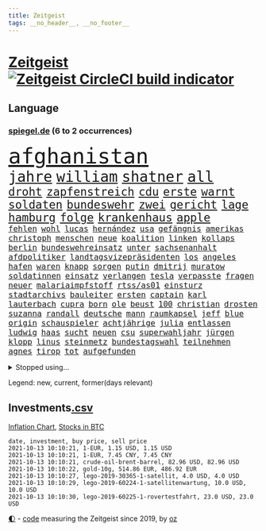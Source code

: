 ```yaml
---
title: Zeitgeist
tags: __no_header__, __no_footer__
---
```


# [Zeitgeist](https://oliz.io/zeitgeist/) [![Zeitgeist CircleCI build indicator](https://circleci.com/gh/ooz/zeitgeist.svg?style=shield)](https://circleci.com/gh/ooz/zeitgeist)

## Language

<h3><a href="https://www.spiegel.de" target="_blank">spiegel.de</a> (6 to 2 occurrences)</h3>
<p style="font-family:monospace">
<span style="font-size:32pt"><a href="news_links.html#afghanistan" class="current">afghanistan</a></span>
<br>
<span style="font-size:22pt"><a href="news_links.html#jahre" class="current">jahre</a></span>
<span style="font-size:22pt"><a href="news_links.html#william" class="current">william</a></span>
<span style="font-size:22pt"><a href="news_links.html#shatner" class="new">shatner</a></span>
<span style="font-size:22pt"><a href="news_links.html#all" class="current">all</a></span>
<br>
<span style="font-size:17pt"><a href="news_links.html#droht" class="current">droht</a></span>
<span style="font-size:17pt"><a href="news_links.html#zapfenstreich" class="new">zapfenstreich</a></span>
<span style="font-size:17pt"><a href="news_links.html#cdu" class="current">cdu</a></span>
<span style="font-size:17pt"><a href="news_links.html#erste" class="current">erste</a></span>
<span style="font-size:17pt"><a href="news_links.html#warnt" class="current">warnt</a></span>
<span style="font-size:17pt"><a href="news_links.html#soldaten" class="current">soldaten</a></span>
<span style="font-size:17pt"><a href="news_links.html#bundeswehr" class="current">bundeswehr</a></span>
<span style="font-size:17pt"><a href="news_links.html#zwei" class="current">zwei</a></span>
<span style="font-size:17pt"><a href="news_links.html#gericht" class="current">gericht</a></span>
<span style="font-size:17pt"><a href="news_links.html#lage" class="current">lage</a></span>
<span style="font-size:17pt"><a href="news_links.html#hamburg" class="current">hamburg</a></span>
<span style="font-size:17pt"><a href="news_links.html#folge" class="current">folge</a></span>
<span style="font-size:17pt"><a href="news_links.html#krankenhaus" class="current">krankenhaus</a></span>
<span style="font-size:17pt"><a href="news_links.html#apple" class="current">apple</a></span>
<br>
<span style="font-size:12pt"><a href="news_links.html#fehlen" class="current">fehlen</a></span>
<span style="font-size:12pt"><a href="news_links.html#wohl" class="current">wohl</a></span>
<span style="font-size:12pt"><a href="news_links.html#lucas" class="current">lucas</a></span>
<span style="font-size:12pt"><a href="news_links.html#hernández" class="new">hernández</a></span>
<span style="font-size:12pt"><a href="news_links.html#usa" class="current">usa</a></span>
<span style="font-size:12pt"><a href="news_links.html#gefängnis" class="current">gefängnis</a></span>
<span style="font-size:12pt"><a href="news_links.html#amerikas" class="current">amerikas</a></span>
<span style="font-size:12pt"><a href="news_links.html#christoph" class="current">christoph</a></span>
<span style="font-size:12pt"><a href="news_links.html#menschen" class="current">menschen</a></span>
<span style="font-size:12pt"><a href="news_links.html#neue" class="current">neue</a></span>
<span style="font-size:12pt"><a href="news_links.html#koalition" class="current">koalition</a></span>
<span style="font-size:12pt"><a href="news_links.html#linken" class="current">linken</a></span>
<span style="font-size:12pt"><a href="news_links.html#kollaps" class="current">kollaps</a></span>
<span style="font-size:12pt"><a href="news_links.html#berlin" class="current">berlin</a></span>
<span style="font-size:12pt"><a href="news_links.html#bundeswehreinsatz" class="current">bundeswehreinsatz</a></span>
<span style="font-size:12pt"><a href="news_links.html#unter" class="current">unter</a></span>
<span style="font-size:12pt"><a href="news_links.html#sachsenanhalt" class="current">sachsenanhalt</a></span>
<span style="font-size:12pt"><a href="news_links.html#afdpolitiker" class="new">afdpolitiker</a></span>
<span style="font-size:12pt"><a href="news_links.html#landtagsvizepräsidenten" class="new">landtagsvizepräsidenten</a></span>
<span style="font-size:12pt"><a href="news_links.html#los" class="current">los</a></span>
<span style="font-size:12pt"><a href="news_links.html#angeles" class="current">angeles</a></span>
<span style="font-size:12pt"><a href="news_links.html#hafen" class="current">hafen</a></span>
<span style="font-size:12pt"><a href="news_links.html#waren" class="current">waren</a></span>
<span style="font-size:12pt"><a href="news_links.html#knapp" class="current">knapp</a></span>
<span style="font-size:12pt"><a href="news_links.html#sorgen" class="current">sorgen</a></span>
<span style="font-size:12pt"><a href="news_links.html#putin" class="current">putin</a></span>
<span style="font-size:12pt"><a href="news_links.html#dmitrij" class="new">dmitrij</a></span>
<span style="font-size:12pt"><a href="news_links.html#muratow" class="new">muratow</a></span>
<span style="font-size:12pt"><a href="news_links.html#soldatinnen" class="current">soldatinnen</a></span>
<span style="font-size:12pt"><a href="news_links.html#einsatz" class="current">einsatz</a></span>
<span style="font-size:12pt"><a href="news_links.html#verlangen" class="current">verlangen</a></span>
<span style="font-size:12pt"><a href="news_links.html#tesla" class="current">tesla</a></span>
<span style="font-size:12pt"><a href="news_links.html#verpasste" class="current">verpasste</a></span>
<span style="font-size:12pt"><a href="news_links.html#fragen" class="current">fragen</a></span>
<span style="font-size:12pt"><a href="news_links.html#neuer" class="current">neuer</a></span>
<span style="font-size:12pt"><a href="news_links.html#malariaimpfstoff" class="current">malariaimpfstoff</a></span>
<span style="font-size:12pt"><a href="news_links.html#rtss/as01" class="new">rtss/as01</a></span>
<span style="font-size:12pt"><a href="news_links.html#einsturz" class="new">einsturz</a></span>
<span style="font-size:12pt"><a href="news_links.html#stadtarchivs" class="new">stadtarchivs</a></span>
<span style="font-size:12pt"><a href="news_links.html#bauleiter" class="new">bauleiter</a></span>
<span style="font-size:12pt"><a href="news_links.html#ersten" class="current">ersten</a></span>
<span style="font-size:12pt"><a href="news_links.html#captain" class="current">captain</a></span>
<span style="font-size:12pt"><a href="news_links.html#karl" class="current">karl</a></span>
<span style="font-size:12pt"><a href="news_links.html#lauterbach" class="current">lauterbach</a></span>
<span style="font-size:12pt"><a href="news_links.html#cupra" class="new">cupra</a></span>
<span style="font-size:12pt"><a href="news_links.html#born" class="new">born</a></span>
<span style="font-size:12pt"><a href="news_links.html#ole" class="current">ole</a></span>
<span style="font-size:12pt"><a href="news_links.html#beust" class="new">beust</a></span>
<span style="font-size:12pt"><a href="news_links.html#100" class="current">100</a></span>
<span style="font-size:12pt"><a href="news_links.html#christian" class="current">christian</a></span>
<span style="font-size:12pt"><a href="news_links.html#drosten" class="current">drosten</a></span>
<span style="font-size:12pt"><a href="news_links.html#suzanna" class="new">suzanna</a></span>
<span style="font-size:12pt"><a href="news_links.html#randall" class="new">randall</a></span>
<span style="font-size:12pt"><a href="news_links.html#deutsche" class="current">deutsche</a></span>
<span style="font-size:12pt"><a href="news_links.html#mann" class="current">mann</a></span>
<span style="font-size:12pt"><a href="news_links.html#raumkapsel" class="new">raumkapsel</a></span>
<span style="font-size:12pt"><a href="news_links.html#jeff" class="current">jeff</a></span>
<span style="font-size:12pt"><a href="news_links.html#blue" class="current">blue</a></span>
<span style="font-size:12pt"><a href="news_links.html#origin" class="current">origin</a></span>
<span style="font-size:12pt"><a href="news_links.html#schauspieler" class="current">schauspieler</a></span>
<span style="font-size:12pt"><a href="news_links.html#achtjährige" class="current">achtjährige</a></span>
<span style="font-size:12pt"><a href="news_links.html#julia" class="current">julia</a></span>
<span style="font-size:12pt"><a href="news_links.html#entlassen" class="current">entlassen</a></span>
<span style="font-size:12pt"><a href="news_links.html#ludwig" class="current">ludwig</a></span>
<span style="font-size:12pt"><a href="news_links.html#haas" class="current">haas</a></span>
<span style="font-size:12pt"><a href="news_links.html#sucht" class="current">sucht</a></span>
<span style="font-size:12pt"><a href="news_links.html#neuen" class="current">neuen</a></span>
<span style="font-size:12pt"><a href="news_links.html#csu" class="current">csu</a></span>
<span style="font-size:12pt"><a href="news_links.html#superwahljahr" class="current">superwahljahr</a></span>
<span style="font-size:12pt"><a href="news_links.html#jürgen" class="current">jürgen</a></span>
<span style="font-size:12pt"><a href="news_links.html#klopp" class="current">klopp</a></span>
<span style="font-size:12pt"><a href="news_links.html#linus" class="new">linus</a></span>
<span style="font-size:12pt"><a href="news_links.html#steinmetz" class="new">steinmetz</a></span>
<span style="font-size:12pt"><a href="news_links.html#bundestagswahl" class="current">bundestagswahl</a></span>
<span style="font-size:12pt"><a href="news_links.html#teilnehmen" class="current">teilnehmen</a></span>
<span style="font-size:12pt"><a href="news_links.html#agnes" class="current">agnes</a></span>
<span style="font-size:12pt"><a href="news_links.html#tirop" class="new">tirop</a></span>
<span style="font-size:12pt"><a href="news_links.html#tot" class="current">tot</a></span>
<span style="font-size:12pt"><a href="news_links.html#aufgefunden" class="current">aufgefunden</a></span>
</p>
<details>
<summary>Stopped using...</summary>
<p class="former" style="font-size:12pt">
exemplare(357) gegenseitig(357) wichtigen(357) ans(356) durchaus(356) kaufen(356) konkurrenten(356) rad(356) rettungsaktion(356) ruf(356) angeordnet(355) großteil(355) jubiläum(355) mitunter(355) vorbild(355) anne(354) becker(354) carsten(354) funktionieren(354) jedes(354) kritisierte(354) manöver(354) modernen(354) spuren(354) treffer(354) verschaffen(354) geburtstag(353) hinterlassen(353) hubschrauber(353) laden(353) melden(353) präsidentschaftswahl(353) aufgeben(352) beantragen(352) blicken(352) bot(352) dauer(352) eindruck(352) flaschen(352) gott(352) infizierte(352) jünger(352) lewandowski(352) nahverkehr(352) obama(352) spätestens(352) verbraucherschützer(352) verstorbenen(352) videobotschaft(352) wiederwahl(352) wild(352) bewertet(351) drehen(351) eingebrochen(351) gewerkschaft(351) hotspots(351) konflikt(351) landesregierung(351) nationalmannschaft(351) positiven(351) rest(351) stets(351) vereinten(351) weitet(351) wettbewerb(351) abgesagt(350) beispielen(350) christopher(350) coronawarnapp(350) extreme(350) gefangen(350) infizieren(350) infizierten(350) kraftvoll(350) lustig(350) position(350) studentin(350) unentschieden(350) website(350) zensur(350) überlegen(350) ausbreitung(349) coronawelle(349) digitale(349) entlassung(349) fatal(349) leeren(349) lohnt(349) osnabrück(349) publikum(349) ruhen(349) talent(349) unterschiedlich(349) usbürger(349) viktor(349) zweier(349) abenteuer(348) ansichten(348) armenien(348) ausgleich(348) bmw(348) boeing(348) kino(348) putsch(348) quartal(348) regisseur(348) richterin(348) suspendiert(348) trennte(348) autor(347) besetzt(347) djokovic(347) esken(347) innenstadt(347) jüngste(347) meister(347) plädiert(347) saskia(347) spanier(347) starken(347) telekom(347) untersuchungen(347) verwirrung(347) verzögert(347) virologe(347) weise(347) wirtschaftsminister(347) überlebenden(347) achtelfinale(346) hinweisen(346) niederländische(346) schlechter(346) schnelltests(346) schülerinnen(346) verdachts(346) versteckt(346) ausnahmezustand(345) branchen(345) breiten(345) drohungen(345) geglückt(345) jackson(345) rettungskräfte(345) russell(345) siegte(345) uiguren(345) usschauspieler(345) angesteckt(344) beteiligten(344) gebraucht(344) massenhaft(344) radikal(344) raten(344) san(344) tötung(344) veranstalter(344) verhängnis(344) vermuten(344) vertrauen(344) vorantreiben(344) vorstellung(344) absolut(343) handball(343) heil(343) hubertus(343) hunderten(343) libyen(343) nutzten(343) offensive(343) rock(343) satz(343) schwanger(343) stuttgarter(343) trauen(343) 71(342) bitcoin(342) clinton(342) gastbeitrag(342) reiste(342) restaurant(342) symbol(342) wirecardskandal(342) ansprache(341) basketball(341) deals(341) elektrische(341) endgültige(341) gefechte(341) halben(341) kindesmissbrauch(341) wende(341) zerstörung(341) anja(340) anlagen(340) appell(340) aufschwung(340) bundesstaat(340) can(340) drastische(340) erkrankt(340) on(340) verlauf(340) wirtschaftsministerium(340) beliebter(339) licht(339) mitternacht(339) nutzt(339) umweltschutz(339) viertelfinale(339) arbeitslosigkeit(338) diego(338) entsprechend(338) grün(338) verkehrsunfall(338) aufnahme(337) auskunft(337) experiment(337) gefragt(337) grünenchef(337) hielten(337) kürzlich(337) neuwagen(337) claudia(336) filme(336) gespalten(336) hochzeit(336) 45(335) armenische(335) erkenntnisse(335) hürde(335) mutmaßlichem(335) risiken(335) schuss(335) verbessern(335) verwaltungsgericht(335) übernahme(335) genauso(334) indem(334) unwetter(334) arabische(333) bat(333) indonesien(333) kluge(333) milliardenhilfen(333) model(333) usdollar(333) bezahlung(332) einheitliche(332) einnahmen(332) exporte(332) hinweg(332) ostsee(332) verschwörung(332) verwandelt(332) außerhalb(331) begriff(331) kooperation(331) erregt(330) kanzlerkandidatur(330) nationalen(330) umgeht(330) unabhängig(330) vorbereiten(330) zurückgegangen(330) artikel(329) erinnerung(329) frisch(329) sage(329) tennisprofi(329) top(329) dir(328) fortschritte(328) müsste(328) ökonomen(328) drahtzieher(327) mama(327) panik(327) prince(327) bremsen(326) budapest(326) coronazeit(326) marco(326) arztpraxen(325) digital(325) einbrecher(325) kontaktbeschränkungen(325) liefen(325) verklagen(325) zukünftig(325) alba(324) angekündigten(324) bewusst(324) gelingen(324) hadert(324) rasen(324) steffen(324) bestand(323) fehlten(323) ute(323) leider(322) angehen(321) fertig(321) vermissen(321) zuspruch(321) karten(320) sinkende(320) trauern(320) entscheidet(319) schneider(319) verheerend(319) anlauf(318) produziert(318) abgerissen(317) gefühl(317) niederländischen(317) staus(317) bewältigen(316) erstattet(316) retter(316) zugenommen(316) boomen(315) grünenchefin(315) verbrennungsmotor(315) vergangen(315) patzt(314) rot(314) senioren(313) reportage(312) justizministerin(311) 91(310) gewannen(310) wiedergewählt(310) haustür(309) herausforderung(309) weitermachen(309) verpflichten(305) beschlagnahmten(304) ferien(304) kleinkind(304) königshaus(304) baldige(303) go(303) konzert(303) geschah(302) jill(302) reifen(302) staatsoberhaupt(302) wasserstoff(302) statue(301) strategisch(301) coronajahr(300) emotionale(300) entspannt(299) klarheit(299) premiers(299) dieb(298) nächstes(298) voraussichtlich(298) truppenabzug(297) unrealistisch(297) farbe(295) italienischer(294) mietendeckel(293) vorlegen(293) abschluss(292) gesichter(292) bonn(291) versicherer(291) bundespräsidenten(290) ertrank(289) quadratmeter(289) dominik(288) ärgern(288) transparenz(286) psychischen(285) trugen(284) möglichkeit(282) titelkampf(281) versammelt(281) bunt(280) unfällen(280) heimatstadt(279) knüpft(278) eckpunkte(277) trikots(277) aufstehen(276) dreyer(276) formen(276) malu(276) badenwürttembergischen(273) solches(272) hassan(271) 150000(270) bewusstsein(269) berühmtes(268) erneuerbare(268) genaue(268) unternehmerin(268) bronze(266) naomi(262) trocken(261) entgehen(257) fisch(256) schulabschluss(254) umbau(252) riskanten(251) niederländer(250) rasche(250) denkmal(248) perseverance(247) burg(245) westliche(242) konfrontation(241) medizinischen(241) polizeibeamte(241) 95(240) heikel(240) prinzen(237) gaspipeline(235) oberhaupt(233) entsprechenden(232) blaue(231) coronaimpfkampagne(231) ungemütlich(231) flächendeckend(230) nachbarland(230) unterschriften(230) schuljahr(229) infrastruktur(227) pablo(227) gewisse(225) lenkt(225) potenziell(225) fahrten(224) vormarsch(224) härtesten(223) silber(221) bayreuth(220) oscar(220) motiven(219) militärputsch(217) vereint(217) bein(214) neuss(212) datenschützer(211) verlusten(211) autobahnen(210) luxus(210) 53jähriger(207) direkten(207) gaza(207) worüber(207) carlos(206) konfliktberaterin(203) schätzungen(203) wawrzinek(203) 29jähriger(202) marsrover(198) kriege(197) stefanos(197) tsitsipas(197) gegnerin(196) kanye(196) tvstar(195) rum(194) holten(193) teenagerin(193) inzidenzen(190) häme(189) südamerika(188) usbehörde(188) zugspitze(185) interessante(184) nagelsmann(184) lahm(181) einfangen(180) übersetzen(180) erlaubnis(179) realistisch(179) schenkt(178) vergiftete(177) dementieren(175) affen(173) arbeitszeit(173) angespült(172) lobbycontrol(172) bedankte(171) bundestrainers(170) fahrlässig(170) philips(170) leichtathleten(169) berechtigt(168) bundesstaaten(168) paralympics(168) scharfen(168) zahlungsmittel(167) weckte(165) asyl(164) zunehmen(163) kanadischen(162) celsius(160) redbullpilot(160) satellitenbilder(160) neuerdings(159) serge(159) spannende(158) stoltenberg(158) idol(157) kühl(157) weltgrößten(157) ostbeauftragter(156) pcrtests(156) umfragetief(156) wanderwitz(156) 350(155) westlichen(155) kommender(154) milliardenschweren(154) cloud(153) packenden(153) niemandem(152) heldin(150) überholmanöver(149) dörfern(148) statistik(148) umwelthilfe(148) zunichte(148) bouffier(147) kabel(147) filmfestspiele(146) konkurrent(146) spekulation(145) traumatischen(145) nötigen(144) eingedämmt(143) erlässt(143) petersburg(143) sankt(143) untergang(143) verstappens(143) ähnlichen(143) vergewaltiger(142) verwüstet(142) erstem(141) jüngst(141) label(140) grünenkanzlerkandidatin(139) hochrangige(138) protestaktionen(138) schwimmerin(138) bereite(137) entweder(137) spdchef(136) mikrochips(135) 2045(134) halbzeit(134) bafög(133) güterzug(133) ziemiak(133) jahrelanger(132) deuten(131) empathie(131) krieges(131) potsdamer(131) schwerste(131) 25jährige(130) badewanne(130) bnd(130) beworfen(129) lohnniveau(129) ausgelassen(128) produkt(128) kreise(126) beispiellose(125) umgekommen(125) wartete(125) gefechten(124) arbeitsmarkt(123) hiphop(123) sächsische(123) erklimmen(122) chronologie(121) ökosystem(121) fahne(120) lahmzulegen(120) neunjähriger(120) jemanden(118) ermahnt(117) lernrückstände(117) befugnisse(116) deutschkolumne(116) plakat(116) sahen(116) einsätze(115) misstrauen(115) spiegelreporter(115) angeschlagene(114) herzog(114) tarifkonflikt(114) verließ(114) ashley(113) geschlampt(113) lehren(113) schnäppchen(113) unionskanzlerkandidaten(113) überzahl(113) kulturtipps(112) stärkeren(112) ticket(112) armenvierteln(111) boy(111) eingestürzt(111) karim(111) millionenstadt(111) wiederbeleben(110) lago(109) maggiore(109) müll(109) argument(108) bauernhof(108) fehlers(108) finger(108) riesiger(108) zwischenlandung(108) auszuschließen(107) benzinpreise(106) brett(106) elektro(106) erzielen(106) verendeten(106) zehntausend(106) dauerhaften(105) wmführung(105) center(104) geflüchteter(104) osaka(104) 1998(103) berge(103) 220(102) hakt(102) umfassende(102) 86(101) benzinpreis(101) kerber(101) lokal(101) konzepte(100) geregelt(99) klaut(99) kulturelle(99) machtdemonstration(99) 218(98) lara(98) otte(98) perry(98) rohstoffe(98) steuervergehen(98) 27jährige(97) angelique(97) dallas(97) haderte(97) streiken(97) warb(97) wundert(97) sechzigerjahre(96) streben(96) wenigsten(96) bundestagskandidaten(95) kopfschmerzen(95) lee(95) rechtswidrig(95) stehe(95) u(95) delta(94) längerer(94) sicherheitsrat(94) trailer(93) ölteppich(93) alliierten(92) ernstfall(92) jahrelange(92) rechtsradikalen(92) verkraften(92) hinwegtäuschen(91) verspätet(91) weltbevölkerung(91) bronzemedaille(90) hintertür(90) ignorierte(90) machtwechsel(90) may(90) schuster(90) untereinander(90) anzahl(89) auftaktsieg(89) bucht(89) fußballnationalspieler(89) geschlossenheit(89) korsika(89) merkwürdigen(89) serbe(89) steueroasen(89) trade(89) abgeordnetengesetz(88) einfallstor(88) peters(88) rohrbach(88) sogleich(88) veränderung(88) wimbledon(88) zerstörte(88) 1962(87) 350000(87) andernfalls(87) beispiele(87) defekter(87) ewigkeit(87) gewaltiges(87) haupttäter(87) huthirebellen(87) schlimmeres(87) smarte(87) adrian(86) angespannte(86) aufhört(86) bemängelt(86) danny(86) drogendealer(86) hessische(86) kleinbus(86) lkwanhänger(86) ardern(85) erhöhtes(85) fitnesstrainer(85) handlanger(85) mach(85) misshandlung(85) naht(85) prophezeit(85) stromleitungen(85) übergewicht(85) cloppenburg(84) dänischer(84) großstädter(84) ramos(84) rängen(84) strikt(84) ungeklärten(84) besseres(83) ertrinkt(83) fluchen(83) kalte(83) zensieren(83) gerüchten(82) bürgerkriegsland(81) ronja(81) teufel(81) überwindung(81) altenberger(80) dokumentierte(80) floridas(80) bolsonaros(79) chilenischen(79) machtlos(79) verbünden(79) angesehen(78) autobahnbrücke(78) bedfordstrohm(78) dick(78) ebrahim(78) ekdratsvorsitzende(78) fahrerwertung(78) logo(78) raisi(78) tendenz(78) ungeklärter(78) abwechslung(77) atomgespräche(77) denis(77) emirate(77) hedgefonds(77) schulstrategie(77) warnungen(77) bay(76) datenschützern(76) kratzt(76) ladenöffnungen(76) religion(76) tampa(76) usmarine(76) verbrannte(76) betreuer(75) kilogramm(75) maskengeschäfte(75) meryl(75) streep(75) beschuldigen(74) justizstreit(74) knackt(74) sammler(74) venedig(74) 500000(73) autoren(73) erfolglosen(73) ansteckung(72) befristungen(72) erobert(72) haie(72) umweltverbände(72) vwtochter(72) zeitfahren(72) batterien(71) evp(71) heroin(71) niedrigzinspolitik(71) versteck(71) wesentliche(71) wohnungsbrand(71) abgesehen(70) anonymer(70) aufzubauen(70) drogenbanden(70) freudentränen(70) ivan(70) oranje(70) sicherem(70) thw(70) verteidigungsministeriums(70) bayaz(69) danyal(69) montreal(69) roter(69) tragisches(69) 18jährige(68) gegenwart(68) rechtskurs(68) verbesserung(68) verlassenen(68) begrenzten(67) debütant(67) fachleuten(67) heinzchristian(67) hits(67) schildern(67) spielerin(67) strache(67) wehe(67) mob(66) monarchie(66) nürnberger(66) überflutete(66) flüchtlingsunterkunft(65) frauenhasser(65) jamal(65) musiala(65) polo(65) straßenrand(65) ausgefallen(64) beeindruckend(64) ergriff(64) kleinkinder(64) sechsjährige(64) filmfestival(63) saugt(63) schottischen(63) schreiend(63) sciencefiction(63) tags(63) bezweifelt(62) malta(62) untersagen(62) vorfreude(62) entlastungen(61) olympiateilnahme(61) putschversuch(61) swing(61) thront(61) vorkrisenniveau(61) abgebaut(60) akku(60) elften(60) eurojackpot(60) spende(60) südstaatenfeldherr(60) südstaatengenerals(60) vereinigte(60) brasilianischen(59) dominieren(59) ebbe(59) gremium(59) rumäniens(59) versehen(59) metall(58) nähert(58) verweigerer(58) ashleigh(57) australierin(57) barty(57) designierte(57) fossilen(57) frauenrechtlerinnen(57) haushalten(57) hochwasserkatastrophe(57) holocaustüberlebende(57) nrwministerpräsident(57) sichtbar(57) weltranglistenerste(57) belastend(56) gemeinwohl(56) kolumbianischen(56) ngos(56) zentraler(56) 31jährige(55) 380(55) erkrankungen(55) fachen(55) funktionär(55) grömitz(55) saarlouis(55) schweinswal(55) standesgemäß(55) berufliche(54) justizreform(54) vorgeschlagen(54) spitzte(53) statements(53) zynische(53) hochwasser(52) löwen(52) oppenheimer(52) träumten(52) verstörenden(52) erfolglos(51) mdr(51) niederländischer(51) notoperiert(51) spike(51) versprechungen(51) whistleblower(51) afdchef(50) deutete(50) eingegriffen(50) eröffnungsspiel(50) gesund(50) nso(50) nützt(50) pegasus(50) schutt(50) winterspiele(50) überholte(50) coronashutdown(49) dienstagmorgen(49) getroffenen(49) ioc(49) kreisen(49) prominent(49) siebzigerjahren(49) sigrid(49) errungen(48) marken(48) ridley(48) schleusen(48) selbstverständlichkeit(48) staatliches(48) tunesische(48) unionsparteien(48) urlaubstage(48) y(48) bergner(47) ettlingen(47) geschlossene(47) handgreiflich(47) kisten(47) klassischer(47) rap(47) scott(47) standgehalten(47) unsichtbar(47) vorausgesagt(47) zweifacher(47) beliebte(46) drogenprozess(46) eindhoven(46) elektroautohersteller(46) götze(46) kontinente(46) ricarda(46) schmerzmittel(46) tieres(46) vertreibung(46) laufe(45) ostseebad(45) schuhe(45) stellvertretende(45) überwachungssoftware(45) aufwand(44) lasso(44) mobiles(44) must(44) tarifstreit(44) ted(44) wahlkampfs(44) wechselte(44) überwältigt(44) afghanischer(43) gekürzt(43) labore(43) liebeserklärung(43) nachhaltiger(43) paulo(43) são(43) vorkämpferin(43) with(43) aufzeichnung(42) autowelt(42) cathy(42) ethnischen(42) influencerinnen(42) information(42) schleichwerbung(42) schulter(42) sprint(42) 13000(41) delegation(41) einlegen(41) kollidierten(41) landeskriminalamt(41) manhattan(41) versäumt(41) 69(40) happier(40) konzertfilm(40) modul(40) norddeutschland(40) schleppende(40) sichtlich(40) than(40) triathlon(40) dune(39) kanutin(39) steinen(39) umkämpften(39) zuwendung(39) aktionskünstler(38) bestimmtes(38) inferno(38) renovierungen(38) todesangst(38) verstoßes(38) einschüchterung(37) industriebetriebe(37) landrat(37) verbänden(37) verhassten(37) wiege(37) annika(36) fußgänger(36) führer(36) gesellschaftlicher(36) kostenloser(36) schulzeit(36) ungewohnten(36) athletin(35) covid19verlauf(35) gebildete(35) kosmonauten(35) wiedereröffnet(35) ausgeflogen(34) demokratiebewegung(34) marathon(34) nazivergleichen(34) schinden(34) unterstützerinnen(34) besatzung(33) erwartungsdruck(33) funktion(33) guinea(33) jäh(33) längste(33) streitereien(33) zivilschutzminister(33) aufträge(32) gaal(32) drauf(31) pföhler(31) schleu(31) überträgt(31) alpaka(30) anhaltenden(30) billigen(30) cdulandrat(30) ertranken(30) geronimo(30) investments(30) linksextremistin(30) münzen(30) nationalkonservative(30) regiestar(30) rindertuberkulose(30) rundfunkgesetz(30) säuglings(30) wolfratshausen(30) boxring(29) brasília(29) 1961(28) ansage(28) fatale(28) hessens(28) hochrisikogebiete(28) härteste(28) mediengesetz(28) moderner(28) saudiarabischen(28) bahnstreik(27) ergeht(27) fucking(27) gärtnern(27) kapituliert(27) kirchenoberhaupt(27) rover(27) schürt(27) sonntagsfrage(27) vergiftung(27) aufforderung(26) iaea(26) ligaspiel(26) tägliches(26) verwüstete(26) wirtschaftskrise(26) arbeitsalltag(25) experimente(25) ghani(25) konstruktion(25) lokführerstreiks(25) tarantino(25) ashraf(24) ausscheiden(24) elena(24) häfen(24) klassenquarantäne(24) leidwesen(24) tierheime(24) watch(24) herrschern(23) leitartikel(23) spaziergang(23) zeitraum(23) entgingen(22) geleit(22) gewohnt(22) groko(22) privathaushalten(22) grace(21) hubschrauberabsturz(21) kabuler(21) nordseeküste(21) fußballbundes(20) klärt(20) schützten(20) t(20) banksykunstwerk(19) entgegenkommen(19) hamasziele(19) stimmungshoch(19) supercup(19) unterschätzt(19) wahlkampfauftritt(19) deutschdeutsche(18) diebe(18) handydaten(18) teilung(18) uskardinal(18) verletzungsbedingt(18) 1944(17) bayerntrainer(17) biker(17) evakuierte(17) haltern(17) nizza(17) paralympischen(17) punktet(17) ramstein(17) druckt(16) erfahrener(16) exminister(16) kritischen(16) powell(16) randerscheinung(16) angerufen(15) award(15) barents(15) filip(15) regalen(15) tierische(15) verbauen(15) agiert(14) amrullah(14) atacamawüste(14) events(14) gebissen(14) hurrikan(14) pflanze(14) saleh(14) zentralasien(14) atombombe(13) auslandseinsätzen(13) benny(13) bonner(13) ernüchterung(13) gantz(13) hamid(13) johann(13) karzai(13) mithalten(13) treu(13) vertretern(13) ausmacht(12) baus(12) farce(12) flugzeugträgers(12) geführten(12) jerome(12) länderspiele(12) neuesten(12) ortes(12) toilette(12) weiblichen(12) 28jahreshoch(11) cduwirtschaftsrat(11) d'or(11) disqualifiziert(11) klärung(11) kooperativ(11) langsame(11)
</p>
</details>
<p>Legend: <span class="new">new</span>, <span class="current">current</span>, <span class="former">former(days relevant)</span></p>

## Investments[.csv](investments.csv)

[Inflation Chart](https://inflationchart.com),
[Stocks in BTC](https://stonksinbtc.xyz/)

```
date, investment, buy price, sell price
2021-10-13 10:10:21, 1-EUR, 1.15 USD, 1.15 USD
2021-10-13 10:10:21, 1-EUR, 7.45 CNY, 7.45 CNY
2021-10-13 10:10:21, crude-oil-brent-barrel, 82.96 USD, 82.96 USD
2021-10-13 10:10:22, gold-10g, 514.86 EUR, 486.92 EUR
2021-10-13 10:10:27, lego-2019-30365-1-satellit, 4.0 USD, 4.0 USD
2021-10-13 10:10:29, lego-2019-60224-1-satellitenwartung, 10.0 USD, 10.0 USD
2021-10-13 10:10:30, lego-2019-60225-1-rovertestfahrt, 23.0 USD, 23.0 USD
```

<footer>
<a href="javascript:toggleTheme()" class="nav">🌓</a>
- <a href="https://github.com/ooz/zeitgeist">code</a> measuring the Zeitgeist since 2019, by <a href="https://oliz.io">oz</a>
</footer>
